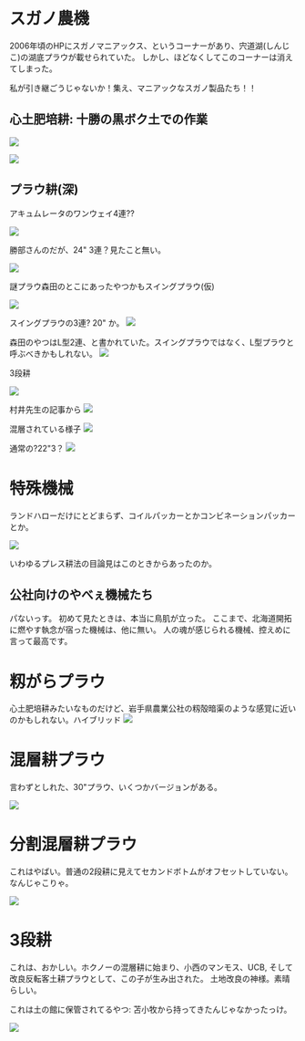 # スガノ農機
2006年頃のHPにスガノマニアックス、というコーナーがあり、宍道湖(しんじこ)の湖底プラウが載せられていた。
しかし、ほどなくしてこのコーナーは消えてしまった。

私が引き継ごうじゃないか！集え、マニアックなスガノ製品たち！！

## 心土肥培耕: 十勝の黒ボク土での作業

![](./img/sugano/cat_shindohibai.png)

![](./img/sugano/cat_shindohiba2.png)

## プラウ耕(深)

アキュムレータのワンウェイ4連??

![](./img/sugano/cat_acum4.png)

勝部さんのだが、24" 3連？見たこと無い。

![](./img/sugano/cat_katsube_243.png)

謎プラウ森田のとこにあったやつかもスイングプラウ(仮)

![](./img/sugano/swingPlow.png)

スイングプラウの3連? 20" か。
![](./img/sugano/P16-05-1024x703.jpg)

森田のやつはL型2連、と書かれていた。スイングプラウではなく、L型プラウと呼ぶべきかもしれない。
![](./img/sugano/morita_swingPlot.png)

3段耕

![](./img/sugano/sandankou.png)

村井先生の記事から
![](./img/sugano/P14-08-1024x713.jpg)

混層されている様子
![](./img/sugano/P14-10-1024x693.jpg)

通常の?22"3？
![](./img/sugano/P14-01-1024x713.jpg)

# 特殊機械

ランドハローだけにとどまらず、コイルパッカーとかコンビネーションパッカーとか。

![](./img/sugano/landHarrow.png)

いわゆるプレス耕法の目論見はこのときからあったのか。


## 公社向けのやべぇ機械たち

パないっす。
初めて見たときは、本当に鳥肌が立った。
ここまで、北海道開拓に燃やす執念が宿った機械は、他に無い。
人の魂が感じられる機械、控えめに言って最高です。

# 籾がらプラウ

心土肥培耕みたいなものだけど、岩手県農業公社の籾殻暗渠のような感覚に近いのかもしれない。ハイブリッド
![](./img/sugano/kousya_momigara.JPG)

# 混層耕プラウ

言わずとしれた、30"プラウ、いくつかバージョンがある。

![](./img/sugano/kousya_konsou.JPG)

# 分割混層耕プラウ

これはやばい。普通の2段耕に見えてセカンドボトムがオフセットしていない。なんじゃこりゃ。

![](./img/sugano/kousya_bunkatsu.JPG)

# 3段耕

これは、おかしい。ホクノーの混層耕に始まり、小西のマンモス、UCB, そして改良反転客土耕プラウとして、この子が生み出された。
土地改良の神様。素晴らしい。

これは土の館に保管されてるやつ: 苫小牧から持ってきたんじゃなかったっけ。

![](./img/sugano/kousya_sandankou.JPG)
